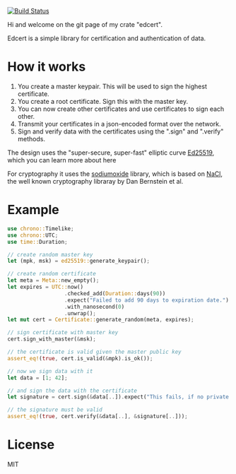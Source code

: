 [![Build Status](https://travis-ci.org/zombiemuffin/edcert.svg?branch=master)](https://travis-ci.org/zombiemuffin/edcert)

Hi and welcome on the git page of my crate "edcert".

Edcert is a simple library for certification and authentication of data.

# How it works

1. You create a master keypair. This will be used to sign the highest certificate.
2. You create a root certificate. Sign this with the master key.
3. You can now create other certificates and use certificates to sign each other.
4. Transmit your certificates in a json-encoded format over the network.
5. Sign and verify data with the certificates using the ".sign" and ".verify" methods.

The design uses the "super-secure, super-fast" elliptic curve [Ed25519],
which you can learn more about here

For cryptography it uses the [sodiumoxide] library, which is based on [NaCl],
the well known cryptography libraray by Dan Bernstein et al.

# Example

```rust
use chrono::Timelike;
use chrono::UTC;
use time::Duration;

// create random master key
let (mpk, msk) = ed25519::generate_keypair();

// create random certificate
let meta = Meta::new_empty();
let expires = UTC::now()
                  .checked_add(Duration::days(90))
                  .expect("Failed to add 90 days to expiration date.")
                  .with_nanosecond(0)
                  .unwrap();
let mut cert = Certificate::generate_random(meta, expires);

// sign certificate with master key
cert.sign_with_master(&msk);

// the certificate is valid given the master public key
assert_eq!(true, cert.is_valid(&mpk).is_ok());

// now we sign data with it
let data = [1; 42];

// and sign the data with the certificate
let signature = cert.sign(&data[..]).expect("This fails, if no private key is known to the certificate.");

// the signature must be valid
assert_eq!(true, cert.verify(&data[..], &signature[..]));
```

# License

MIT

[Ed25519]: https://ed25519.cr.yp.to/
[sodiumoxide]: http://dnaq.github.io/sodiumoxide/sodiumoxide/index.html
[NaCl]: https://nacl.cr.yp.to/
